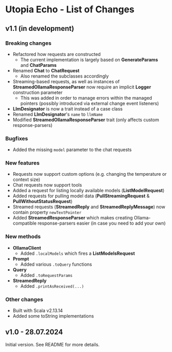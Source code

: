 # Utopia Echo - List of Changes

## v1.1 (in development)
### Breaking changes
- Refactored how requests are constructed
  - The current implementation is largely based on **GenerateParams** and **ChatParams**
- Renamed **Chat** to **ChatRequest**
  - Also renamed the subclasses accordingly
- Streaming-based requests, as well as instances of **StreamedOllamaResponseParser** 
  now require an implicit **Logger** construction parameter
  - This was added in order to manage errors within the managed pointers 
    (possibly introduced via external change event listeners)
- **LlmDesignator** is now a trait instead of a case class
- Renamed **LlmDesignator**'s `name` to `llmName`
- Modified **StreamedOllamaResponseParser** trait (only affects custom response-parsers)
### Bugfixes
- Added the missing `model` parameter to the chat requests
### New features
- Requests now support custom options (e.g. changing the temperature or context size)
- Chat requests now support tools
- Added a request for listing locally available models (**ListModelRequest**)
- Added requests for pulling model data (**PullStreamingRequest** & **PullWithoutStatusRequest**)
- Streamed requests (**StreamedReply** and **StreamedReplyMessage**) now contain property `newTextPointer`
- Added **StreamedResponseParser** which makes creating Ollama-compatible response-parsers easier 
  (in case you need to add your own)
### New methods
- **OllamaClient**
  - Added `.localModels` which fires a **ListModelsRequest**
- **Prompt**
  - Added various `.toQuery` functions
- **Query**
  - Added `.toRequestParams`
- **StreamedReply**
  - Added `.printAsReceived(...)`
### Other changes
- Built with Scala v2.13.14
- Added some toString implementations

## v1.0 - 28.07.2024
Initial version. See README for more details.
